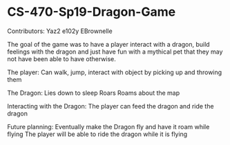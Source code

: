 # CS-470-Sp19-Dragon-Game

Contributors:
Yaz2
e102y
EBrownelle

The goal of the game was to have a player interact with a dragon, build feelings with the dragon and just have fun with a mythical pet that they may not have been able to have otherwise.

The player:
Can walk, jump, interact with object by picking up and throwing them

The Dragon:
Lies down to sleep
Roars
Roams about the map

Interacting with the Dragon:
The player can feed the dragon and ride the dragon

Future planning:
Eventually make the Dragon fly and have it roam while flying
The player will be able to ride the dragon while it is flying
